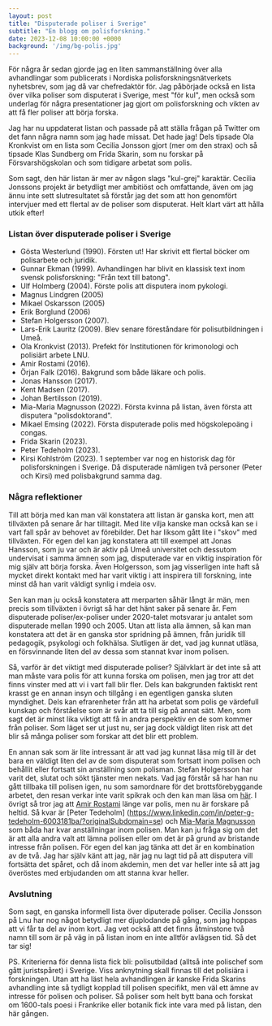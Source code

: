 ```yaml
---
layout: post
title: "Disputerade poliser i Sverige"
subtitle: "En blogg om polisforskning."
date: 2023-12-08 10:00:00 +0000
background: '/img/bg-polis.jpg'
---
```

För några år sedan gjorde jag en liten sammanställning över alla avhandlingar som publicerats i Nordiska polisforskningsnätverkets nyhetsbrev, som jag då var chefredaktör för. Jag påbörjade också en lista över vilka poliser som disputerat i Sverige, mest "för kul", men också som underlag för några presentationer jag gjort om polisforskning och vikten av att få fler poliser att börja forska. 

Jag har nu uppdaterat listan och passade på att ställa frågan på Twitter om det fann några namn som jag hade missat. Det hade jag! Dels tipsade Ola Kronkvist om en lista som Cecilia Jonsson gjort (mer om den strax) och så tipsade Klas Sundberg om Frida Skarin, som nu forskar på Försvarshögskolan och som tidigare arbetat som polis. 

Som sagt, den här listan är mer av någon slags "kul-grej" karaktär. Cecilia Jonssons projekt är betydligt mer ambitiöst och omfattande, även om jag ännu inte sett slutresultatet så förstår jag det som att hon genomfört intervjuer med ett flertal av de poliser som disputerat. Helt klart värt att hålla utkik efter! 

### Listan över disputerade poliser i Sverige

- Gösta Westerlund (1990). Försten ut! Har skrivit ett flertal böcker om polisarbete och juridik. 
- Gunnar Ekman (1999). Avhandlingen har blivit en klassisk text inom svensk polisforskning: "Från text till batong".
- Ulf Holmberg (2004). Förste polis att disputera inom pykologi. 
- Magnus Lindgren (2005)
- Mikael Oskarsson (2005) 
- Erik Borglund (2006)
- Stefan Holgersson (2007).
- Lars-Erik Lauritz (2009). Blev senare föreståndare för polisutbildningen i Umeå. 
- Ola Kronkvist (2013). Prefekt för Institutionen för krimonologi och polisiärt arbete LNU.
- Amir Rostami (2016).
- Örjan Falk (2016). Bakgrund som både läkare och polis. 
- Jonas Hansson (2017).
- Kent Madsen (2017). 
- Johan Bertilsson (2019).
- Mia-Maria Magnusson (2022). Första kvinna på listan, även första att disputera "polisdoktorand".
- Mikael Emsing (2022). Första disputerade polis med högskolepoäng i congas. 
- Frida Skarin (2023).
- Peter Tedeholm (2023).
- Kirsi Kohlström (2023). 1 september var nog en historisk dag för polisforskningen i Sverige. Då disputerade nämligen två personer (Peter och Kirsi) med polisbakgrund samma dag.

### Några reflektioner
Till att börja med kan man väl konstatera att listan är ganska kort, men att tillväxten på senare år har tilltagit. Med lite vilja kanske man också kan se i vart fall spår av behovet av förebilder. Det har liksom gått lite i "skov" med tillväxten. För egen del kan jag konstatera att till exempel att Jonas Hansson, som ju var och är aktiv på Umeå universitet och dessutom undervisat i samma ämnen som jag, disputerade var en viktig inspiration för mig själv att börja forska. Även Holgersson, som jag visserligen inte haft så mycket direkt kontakt med har varit viktig i att inspirera till forskning, inte minst då han varit väldigt synlig i mdeia osv. 

Sen kan man ju också konstatera att merparten såhär långt är män, men precis som tillväxten i övrigt så har det hänt saker på senare år. Fem disputerade poliser/ex-poliser under 2020-talet motsvarar ju antalet som disputerade mellan 1990 och 2005. Utan att lista alla ämnen, så kan man konstatera att det är en ganska stor spridning på ämnen, från juridik till pedagogik, psykologi och folkhälsa. Slutligen är det, vad jag kunnat utläsa, en försvinnande liten del av dessa som stannat kvar inom polisen. 

Så, varför är det viktigt med disputerade poliser? Självklart är det inte så att man måste vara polis för att kunna forska om polisen, men jag tror att det finns vinster med att vi i vart fall blir fler. Dels kan bakgrunden faktiskt rent krasst ge en annan insyn och tillgång i en egentligen ganska sluten myndighet. Dels kan efrarenheter från att ha arbetat som polis ge värdefull kunskap och förståelse som är svår att ta till sig på annat sätt. Men, som sagt det är minst lika viktigt att få in andra perspektiv en de som kommer från poliser. Som läget ser ut just nu, ser jag dock väldigt liten risk att det blir så många poliser som forskar att det blir ett problem. 

En annan sak som är lite intressant är att vad jag kunnat läsa mig till är det bara en väldigt liten del av de som disputerat som fortsatt inom polisen och behållit eller fortsatt sin anställning som polisman. Stefan Holgersson har varit det, slutat och sökt tjänster men nekats. Vad jag förstår så har han nu gått tillbaka till polisen igen, nu som samordnare för det brottsförebyggande arbetet, den resan verkar inte varit spikrak och den kan man läsa om [här](https://polisforskning.se/tillbaka-till-polisen/). I övrigt så tror jag att [Amir Rostami](https://www.iffs.se/forskning/forskare/amir-rostami/) länge var polis, men nu är forskare på heltid. Så kvar är [Peter Tedeholm] (https://www.linkedin.com/in/peter-g-tedeholm-6003181ba/?originalSubdomain=se) och [Mia-Maria Magnusson](https://www.linkedin.com/in/mia-maria-magnusson-736712236/) som båda har kvar anställningar inom polisen. Man kan ju fråga sig om det är att alla andra valt att lämna polisen eller om det är på grund av bristande intresse från polisen. För egen del kan jag tänka att det är en kombination av de två. Jag har själv känt att jag, när jag nu lagt tid på att disputera vill fortsätta det spåret, och då inom akdemin, men det var heller inte så att jag överöstes med erbjudanden om att stanna kvar heller. 

### Avslutning
Som sagt, en ganska informell lista över diputerade poliser. Cecilia Jonsson på Lnu har nog något betydligt mer djuplodande på gång, som jag hoppas att vi får ta del av inom kort. Jag vet också att det finns åtminstone två namn till som är på väg in på listan inom en inte alltför avlägsen tid. Så det tar sig! 

PS. Kriterierna för denna lista fick bli: polisutbildad (alltså inte polischef som gått juristspåret) i Sverige. Viss anknytning skall finnas till det polisiära i forskningen. Utan att ha läst hela avhandlingen är kanske Frida Skarins avhandling inte så tydligt kopplad till polisen specifikt, men väl ett ämne av intresse för polisen och poliser. Så poliser som helt bytt bana och forskat om 1600-tals poesi i Frankrike eller botanik fick inte vara med på listan, den här gången. 

